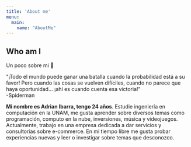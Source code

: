 ```yaml
---
title: 'About me'
menu:
  main:
    name: "AboutMe"
---
```


## Who am I

Un poco sobre mi 🐺

"¡Todo el mundo puede ganar una batalla cuando la probabilidad está a su favor! Pero cuando las cosas se vuelven difíciles, cuando no parece que haya oportunidad... ¡ahí es cuando cuenta esa victoria!" <br>
 -Spiderman


**Mi nombre es Adrian Ibarra, tengo 24 años**. Estudie ingeniería en computación en la UNAM,
me gusta aprender sobre diversos temas como programación, computo en la nube, inversiones,
música y videojuegos.
Actualmente, trabajo en una empresa dedicada a dar servicios y consultorías sobre e-commerce.
En mi tiempo libre me gusta probar experiencias nuevas y leer o investigar sobre temas que desconozco.
